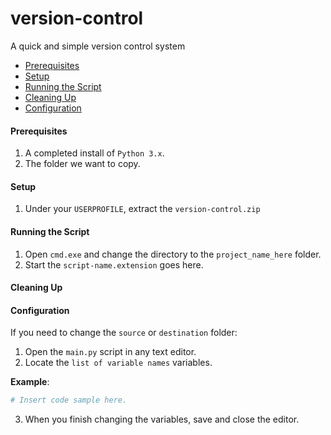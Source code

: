 # version-control
A quick and simple version control system

* [Prerequisites](#prerequisites)
* [Setup](#setup)
* [Running the Script](#running-the-script)
* [Cleaning Up](#cleaning-up)
* [Configuration](#configuration)

#### <a name="prerequisites"></a>Prerequisites
1. A completed install of `Python 3.x`.
2. The folder we want to copy.
#### <a name="setup"></a>Setup
1. Under your `USERPROFILE`, extract the `version-control.zip`
#### <a name="running-the-script"></a>Running the Script
1. Open `cmd.exe` and change the directory to the `project_name_here` folder.
2. Start the `script-name.extension` goes here.
#### <a name="cleaning-up"></a>Cleaning Up
#### <a name="configuration"></a>Configuration
If you need to change the `source` or `destination` folder:
1. Open the `main.py` script in any text editor.
2. Locate the `list of variable names` variables.

**Example**:
```python
# Insert code sample here.
```
3. When you finish changing the variables, save and close the editor.
